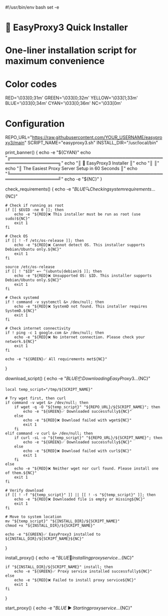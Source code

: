 #!/usr/bin/env bash
set -e

# 🚀 EasyProxy3 Quick Installer
# One-liner installation script for maximum convenience

# Color codes
RED='\033[0;31m'
GREEN='\033[0;32m'
YELLOW='\033[1;33m'
BLUE='\033[0;34m'
CYAN='\033[0;36m'
NC='\033[0m'

# Configuration
REPO_URL="https://raw.githubusercontent.com/YOUR_USERNAME/easyproxy3/main"
SCRIPT_NAME="easyproxy3.sh"
INSTALL_DIR="/usr/local/bin"

print_banner() {
    echo -e "${CYAN}"
    echo "╔══════════════════════════════════════════════════════════════════╗"
    echo "║                        🚀 EasyProxy3 Installer                   ║"
    echo "║                                                                  ║"
    echo "║           The Easiest Proxy Server Setup in 60 Seconds          ║"
    echo "╚══════════════════════════════════════════════════════════════════╝"
    echo -e "${NC}"
}

check_requirements() {
    echo -e "${BLUE}🔍 Checking system requirements...${NC}"
    
    # Check if running as root
    if [[ $EUID -ne 0 ]]; then
        echo -e "${RED}❌ This installer must be run as root (use sudo)${NC}"
        exit 1
    fi
    
    # Check OS
    if [[ ! -f /etc/os-release ]]; then
        echo -e "${RED}❌ Cannot detect OS. This installer supports Debian/Ubuntu only.${NC}"
        exit 1
    fi
    
    source /etc/os-release
    if [[ ! "$ID" =~ ^(ubuntu|debian)$ ]]; then
        echo -e "${RED}❌ Unsupported OS: $ID. This installer supports Debian/Ubuntu only.${NC}"
        exit 1
    fi
    
    # Check systemd
    if ! command -v systemctl &> /dev/null; then
        echo -e "${RED}❌ SystemD not found. This installer requires SystemD.${NC}"
        exit 1
    fi
    
    # Check internet connectivity
    if ! ping -c 1 google.com &> /dev/null; then
        echo -e "${RED}❌ No internet connection. Please check your network.${NC}"
        exit 1
    fi
    
    echo -e "${GREEN}✅ All requirements met${NC}"
}

download_script() {
    echo -e "${BLUE}📦 Downloading EasyProxy3...${NC}"
    
    local temp_script="/tmp/${SCRIPT_NAME}"
    
    # Try wget first, then curl
    if command -v wget &> /dev/null; then
        if wget -q -O "${temp_script}" "${REPO_URL}/${SCRIPT_NAME}"; then
            echo -e "${GREEN}✅ Downloaded successfully${NC}"
        else
            echo -e "${RED}❌ Download failed with wget${NC}"
            exit 1
        fi
    elif command -v curl &> /dev/null; then
        if curl -sL -o "${temp_script}" "${REPO_URL}/${SCRIPT_NAME}"; then
            echo -e "${GREEN}✅ Downloaded successfully${NC}"
        else
            echo -e "${RED}❌ Download failed with curl${NC}"
            exit 1
        fi
    else
        echo -e "${RED}❌ Neither wget nor curl found. Please install one of them.${NC}"
        exit 1
    fi
    
    # Verify download
    if [[ ! -f "${temp_script}" ]] || [[ ! -s "${temp_script}" ]]; then
        echo -e "${RED}❌ Downloaded file is empty or missing${NC}"
        exit 1
    fi
    
    # Move to system location
    mv "${temp_script}" "${INSTALL_DIR}/${SCRIPT_NAME}"
    chmod +x "${INSTALL_DIR}/${SCRIPT_NAME}"
    
    echo -e "${GREEN}✅ EasyProxy3 installed to ${INSTALL_DIR}/${SCRIPT_NAME}${NC}"
}

install_proxy() {
    echo -e "${BLUE}🔧 Installing proxy service...${NC}"
    
    if "${INSTALL_DIR}/${SCRIPT_NAME}" install; then
        echo -e "${GREEN}✅ Proxy service installed successfully${NC}"
    else
        echo -e "${RED}❌ Failed to install proxy service${NC}"
        exit 1
    fi
}

start_proxy() {
    echo -e "${BLUE}▶️ Starting proxy service...${NC}"
